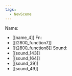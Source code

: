 ```yaml
---
tags:
  - NewScene
---
```

Name:
- [[name_4]]
Fn:
- [[t2800_function7]]
- [[t2800_function8]]
Sound:
- [[sound_143]]
- [[sound_164]]
- [[sound_39]]
- [[sound_49]]

